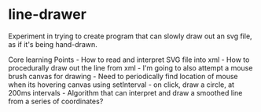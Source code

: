 # line-drawer

Experiment in trying to create program that can slowly draw out an svg file, as if it's being hand-drawn.

Core learning Points
    - How to read and interpret SVG file into xml
    - How to procedurally draw out the line from xml
    - 
I'm going to also attempt a mouse brush canvas for drawing 
    - Need to periodically find location of mouse when its hovering canvas using setInterval
    - on click, draw a circle, at 200ms intervals
    - Algorithm that can interpret and draw a smoothed line from a series of coordinates?